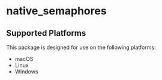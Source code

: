 # native_semaphores

## Supported Platforms

This package is designed for use on the following platforms:

- macOS
- Linux
- Windows
